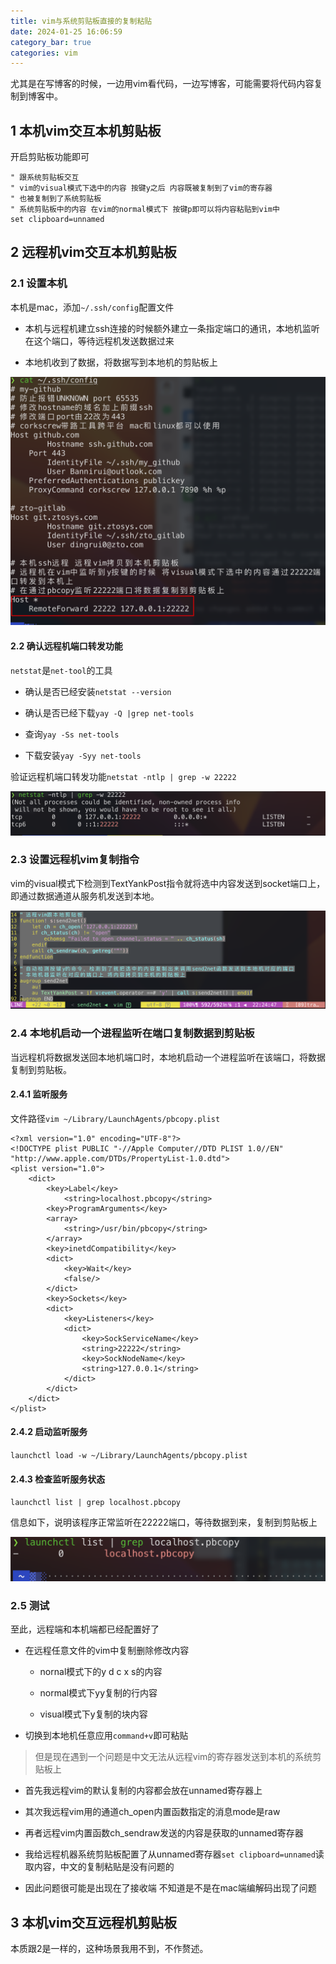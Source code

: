 ```yaml
---
title: vim与系统剪贴板直接的复制粘贴
date: 2024-01-25 16:06:59
category_bar: true
categories: vim
---
```


尤其是在写博客的时候，一边用vim看代码，一边写博客，可能需要将代码内容复制到博客中。

1 本机vim交互本机剪贴板
---

开启剪贴板功能即可

```shell
" 跟系统剪贴板交互
" vim的visual模式下选中的内容 按键y之后 内容既被复制到了vim的寄存器
" 也被复制到了系统剪贴板
" 系统剪贴板中的内容 在vim的normal模式下 按键p即可以将内容粘贴到vim中
set clipboard=unnamed
```

2 远程机vim交互本机剪贴板
---

### 2.1 设置本机

本机是mac，添加`~/.ssh/config`配置文件

- 本机与远程机建立ssh连接的时候额外建立一条指定端口的通讯，本地机监听在这个端口，等待远程机发送数据过来

- 本地机收到了数据，将数据写到本地机的剪贴板上

![](./vim与系统剪贴板直接的复制粘贴/1706191428.png)

#### 2.2 确认远程机端口转发功能

`netstat`是`net-tool`的工具

- 确认是否已经安装`netstat --version`

- 确认是否已经下载`yay -Q |grep net-tools`

- 查询`yay -Ss net-tools`

- 下载安装`yay -Syy net-tools`

验证远程机端口转发功能`netstat -ntlp | grep -w 22222`

![](./vim与系统剪贴板直接的复制粘贴/1706191739.png)

### 2.3 设置远程机vim复制指令

vim的visual模式下检测到TextYankPost指令就将选中内容发送到socket端口上，即通过数据通道从服务机发送到本地。

![](./vim与系统剪贴板直接的复制粘贴/1706192719.png)

### 2.4 本地机启动一个进程监听在端口复制数据到剪贴板

当远程机将数据发送回本地机端口时，本地机启动一个进程监听在该端口，将数据复制到剪贴板。

#### 2.4.1 监听服务


文件路径`vim ~/Library/LaunchAgents/pbcopy.plist`

```shell
<?xml version="1.0" encoding="UTF-8"?>
<!DOCTYPE plist PUBLIC "-//Apple Computer//DTD PLIST 1.0//EN" "http://www.apple.com/DTDs/PropertyList-1.0.dtd">
<plist version="1.0">
    <dict>
        <key>Label</key>
            <string>localhost.pbcopy</string>
        <key>ProgramArguments</key>
        <array>
            <string>/usr/bin/pbcopy</string>
        </array>
        <key>inetdCompatibility</key>
        <dict>
            <key>Wait</key>
            <false/>
        </dict>
        <key>Sockets</key>
        <dict>
            <key>Listeners</key>
            <dict>
                <key>SockServiceName</key>
                <string>22222</string>
                <key>SockNodeName</key>
                <string>127.0.0.1</string>
            </dict>
        </dict>
    </dict>
</plist>
```

#### 2.4.2 启动监听服务

`launchctl load -w ~/Library/LaunchAgents/pbcopy.plist`

#### 2.4.3 检查监听服务状态

`launchctl list | grep localhost.pbcopy`

信息如下，说明该程序正常监听在22222端口，等待数据到来，复制到剪贴板上

![](./vim与系统剪贴板直接的复制粘贴/1706193086.png)

### 2.5 测试

至此，远程端和本机端都已经配置好了

- 在远程任意文件的vim中复制删除修改内容

  - nornal模式下的y d c x s的内容

  - normal模式下yy复制的行内容

  - visual模式下y复制的块内容

- 切换到本地机任意应用`command+v`即可粘贴

> 但是现在遇到一个问题是中文无法从远程vim的寄存器发送到本机的系统剪贴板上

- 首先我远程vim的默认复制的内容都会放在unnamed寄存器上

- 其次我远程vim用的通道ch_open内置函数指定的消息mode是raw

- 再者远程vim内置函数ch_sendraw发送的内容是获取的unnamed寄存器

- 我给远程机器系统剪贴板配置了从unnamed寄存器`set clipboard=unnamed`读取内容，中文的复制粘贴是没有问题的

- 因此问题很可能是出现在了接收端 不知道是不是在mac端编解码出现了问题

3 本机vim交互远程机剪贴板
---

本质跟2是一样的，这种场景我用不到，不作赘述。